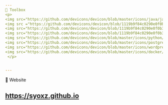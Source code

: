 ```yaml
---
🧰 Toolbox
<p>
<img src="https://github.com/devicons/devicon/blob/master/icons/java/java-original.svg" alt = "Java Logo" width="50" height ="50"/>
<img src ="https://github.com/devicons/devicon/blob/1119b9f84c0290e0f0b38982099a2bd027a48bf1/icons/javascript/javascript-original.svg" alt = "JavaScript Logo" width="50" height ="50"/>
<img src="https://github.com/devicons/devicon/blob/1119b9f84c0290e0f0b38982099a2bd027a48bf1/icons/react/react-original.svg" alt = "React Logo" width="50" height ="50"/>
<img src="https://github.com/devicons/devicon/blob/1119b9f84c0290e0f0b38982099a2bd027a48bf1/icons/spring/spring-original.svg" alt = "Spring Logo" width="50" height ="50"/>
<img src="https://github.com/devicons/devicon/blob/master/icons/python/python-original.svg"alt = "Python Logo" width="50" height ="50"/>
<img src="https://github.com/devicons/devicon/blob/master/icons/postgresql/postgresql-original.svg" alt = "Postgresql Logo"width="50" height ="50"/>
<img src="https://github.com/devicons/devicon/blob/master/icons/wordpress/wordpress-original.svg"alt = "Wordpress Logo" width="50" height ="50"/>
<img src="https://github.com/devicons/devicon/blob/master/icons/docker/docker-original.svg"alt = "Docker Logo" width="50" height ="50"/>
 </p>

 
---
```


📘 Website

https://syoxz.github.io
---
